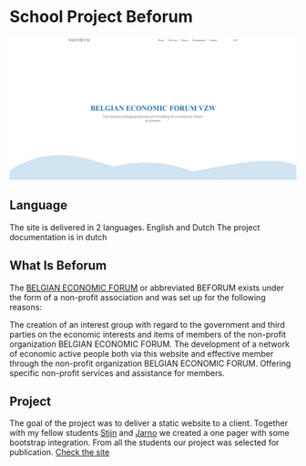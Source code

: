 # School Project Beforum
![](https://github.com/Liedev/beforum/blob/main/beforum.JPG)

## Language

The site is delivered in 2 languages. English and Dutch
The project documentation is in dutch

## What Is Beforum

The [BELGIAN ECONOMIC FORUM](http://beforum.be/) or abbreviated BEFORUM exists under the form of a non-profit association and was set up for the following reasons:

The creation of an interest group with regard to the government and third parties on the economic interests and items of members of the non-profit organization BELGIAN ECONOMIC FORUM.
The development of a network of economic active people both via this website and effective member through the non-profit organization BELGIAN ECONOMIC FORUM.
Offering specific non-profit services and assistance for members.


## Project

The goal of the project was to deliver a static website to a client. 
Together with my fellow students <a href="http://www.stijnbeckers.digital/" target="_blank">Stijn</a> and <a href="https://jarnopeeters.be/" target="_blank">Jarno</a> we created a one pager with some bootstrap integration.
From all the students our project was selected for publication.
<a href="http://beforum.be/" target="_blank">Check the site</a>


